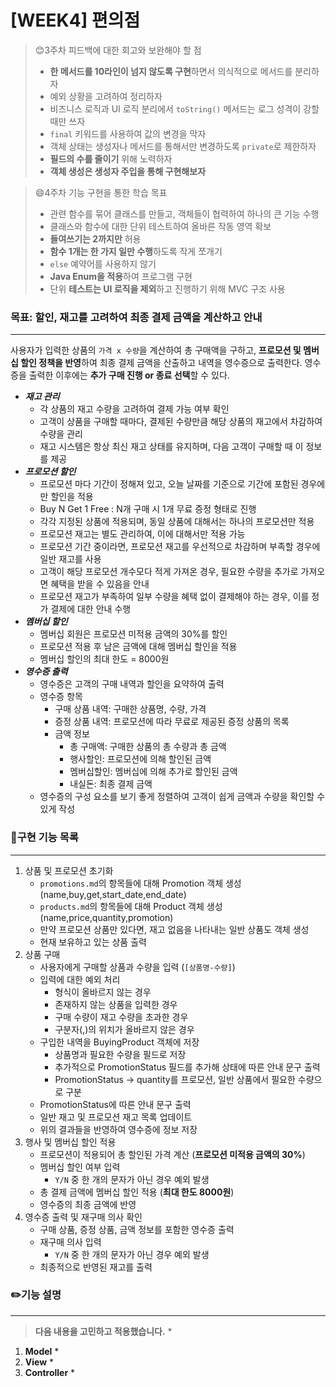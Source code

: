 # [WEEK4] 편의점

> 😊3주차 피드백에 대한 회고와 보완해야 할 점
> * **한 메서드를 10라인이 넘지 않도록 구현**하면서 의식적으로 메서드를 분리하자
> * 예외 상황을 고려하여 정리하자
> * 비즈니스 로직과 UI 로직 분리에서 `toString()` 메서드는 로그 성격이 강할 때만 쓰자
> * `final` 키워드를 사용하여 값의 변경을 막자
> * 객체 상태는 생성자나 메서드를 통해서만 변경하도록 `private`로 제한하자
> * **필드의 수를 줄이기** 위해 노력하자
> * **객체 생성은 생성자 주입을 통해 구현해보자**

> 😄4주차 기능 구현을 통한 학습 목표
>  * 관련 함수를 묶어 클래스를 만들고, 객체들이 협력하여 하나의 큰 기능 수행
>  * 클래스와 함수에 대한 단위 테스트하여 올바른 작동 영역 확보
>  * **들여쓰기는 2까지만** 허용
>  * **함수 1개는 한 가지 일만 수행**하도록 작게 쪼개기
>  * `else` 예약어를 사용하지 않기
>  * **Java Enum을 적용**하여 프로그램 구현
>  * 단위 **테스트는 UI 로직을 제외**하고 진행하기 위해 MVC 구조 사용

### 목표: 할인, 재고를 고려하여 최종 결제  금액을 계산하고 안내 

---
사용자가 입력한 상품의 `가격 x 수량`을 계산하여 총 구매액을 구하고,
**프로모션 및 멤버십 할인 정책을 반영**하여 최종 결제 금액을 산출하고 내역을 영수증으로 출력한다.
영수증을 출력한 이후에는 **추가 구매 진행 or 종료 선택**할 수 있다.

* _**재고 관리**_
  * 각 상품의 재고 수량을 고려하여 결제 가능 여부 확인
  * 고객이 상품을 구매할 때마다, 결제된 수량만큼 해당 상품의 재고에서 차감하여 수량을 관리
  * 재고 시스템은 항상 최신 재고 상태를 유지하며, 다음 고객이 구매할 때 이 정보를 제공
* _**프로모션 할인**_
  * 프로모션 마다 기간이 정해져 있고, 오늘 날짜를 기준으로 기간에 포함된 경우에만 할인을 적용
  * Buy N Get 1 Free : N개 구매 시 1개 무료 증정 형태로 진행
  * 각각 지정된 상품에 적용되며, 동일 상품에 대해서는 하나의 프로모션만 적용
  * 프로모션 재고는 별도 관리하여, 이에 대해서만 적용 가능
  * 프로모션 기간 중이라면, 프로모션 재고를 우선적으로 차감하며 부족할 경우에 일반 재고를 사용
  * 고객이 해당 프로모션 개수모다 적게 가져온 경우, 필요한 수량을 추가로 가져오면 혜택을 받을 수 있음을 안내
  * 프로모션 재고가 부족하여 일부 수량을 혜택 없이 결제해야 하는 경우, 이를 정가 결제에 대한 안내 수행
* **_멤버십 할인_**
  * 멤버십 회원은 프로모션 미적용 금액의 30%를 할인
  * 프로모션 적용 후 남은 금액에 대해 멤버십 할인을 적용
  * 멤버십 할인의 최대 한도 = 8000원
* **_영수증 출력_**
  * 영수증은 고객의 구매 내역과 할인을 요약하여 출력
  * 영수증 항목
    * 구매 상품 내역: 구매한 상품명, 수량, 가격
    * 증정 상품 내역: 프로모션에 따라 무료로 제공된 증정 상품의 목록
    * 금액 정보
      * 총 구매액: 구매한 상품의 총 수량과 총 금액
      * 행사할인: 프로모션에 의해 할인된 금액
      * 멤버십할인: 멤버십에 의해 추가로 할인된 금액
      * 내실돈: 최종 결제 금액
  * 영수증의 구성 요소를 보기 좋게 정렬하여 고객이 쉽게 금액과 수량을 확인할 수 있게 작성

### 📖구현 기능 목록

---

1. 상품 및 프로모션 초기화
   * `promotions.md`의 항목들에 대해 Promotion 객체 생성(name,buy,get,start_date,end_date)
   * `products.md`의 항목들에 대해 Product 객체 생성(name,price,quantity,promotion)
   * 만약 프로모션 상품만 있다면, 재고 없음을 나타내는 일반 상품도 객체 생성
   * 현재 보유하고 있는 상품 출력
2. 상품 구매
   * 사용자에게 구매할 상품과 수량을 입력 (`[상품명-수량]`)
   * 입력에 대한 예외 처리
     * 형식이 올바르지 않는 경우
     * 존재하지 않는 상품을 입력한 경우
     * 구매 수량이 재고 수량을 초과한 경우
     * 구분자(,)의 위치가 올바르지 않은 경우
   * 구입한 내역을 BuyingProduct 객체에 저장
     * 상품명과 필요한 수량을 필드로 저장
     * 추가적으로 PromotionStatus 필드를 추가해 상태에 따른 안내 문구 출력
     * PromotionStatus -> quantity를 프로모션, 일반 상품에서 필요한 수량으로 구분
   * PromotionStatus에 따른 안내 문구 출력
   * 일반 재고 및 프로모션 재고 목록 업데이트
   * 위의 결과들을 반영하여 영수증에 정보 저장
3. 행사 및 멤버십 할인 적용
    * 프로모션이 적용되어 총 할인된 가격 계산 (**프로모션 미적용 금액의 30%**)
    * 멤버십 할인 여부 입력
      * `Y/N` 중 한 개의 문자가 아닌 경우 예외 발생
    * 총 결제 금액에 멤버십 할인 적용 (**최대 한도 8000원**)
    * 영수증의 최종 금액에 반영
4. 영수증 출력 및 재구매 의사 확인
    * 구매 상품, 증정 상품, 금액 정보를 포함한 영수증 출력
    * 재구매 의사 입력
      * `Y/N` 중 한 개의 문자가 아닌 경우 예외 발생
    * 최종적으로 반영된 재고를 출력

### ✏️기능 설명

---

> **다음 내용을 고민하고 적용했습니다.**
> *

1. **Model**
    * 
2. **View**
    * 
3. **Controller**
    * 
